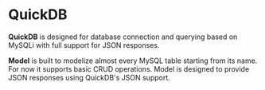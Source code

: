 # QuickDB

<strong>QuickDB</strong>
is designed for database connection and querying based on MySQLi with full support for JSON responses.

<strong>Model</strong>
is built to modelize almost every MySQL table starting from its name. For now it supports basic CRUD operations.
Model is designed to provide JSON responses using QuickDB's JSON support.
